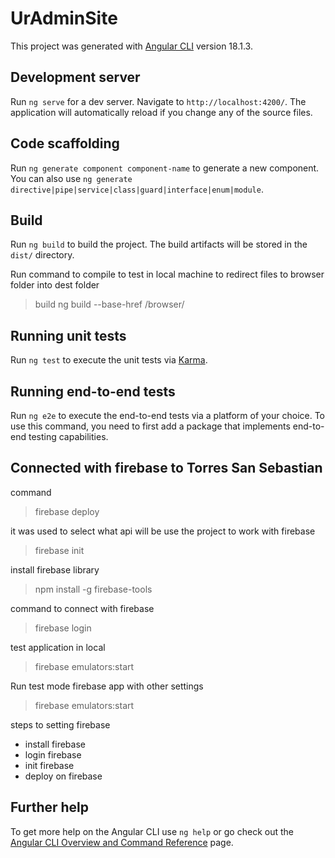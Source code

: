 # UrAdminSite

This project was generated with [Angular CLI](https://github.com/angular/angular-cli) version 18.1.3.

## Development server

Run `ng serve` for a dev server. Navigate to `http://localhost:4200/`. The application will automatically reload if you change any of the source files.

## Code scaffolding

Run `ng generate component component-name` to generate a new component. You can also use `ng generate directive|pipe|service|class|guard|interface|enum|module`.

## Build

Run `ng build` to build the project. The build artifacts will be stored in the `dist/` directory.

Run command to compile to test in local machine to redirect files to browser folder into dest folder

> build ng build --base-href /browser/

## Running unit tests

Run `ng test` to execute the unit tests via [Karma](https://karma-runner.github.io).

## Running end-to-end tests

Run `ng e2e` to execute the end-to-end tests via a platform of your choice. To use this command, you need to first add a package that implements end-to-end testing capabilities.

## Connected with firebase to Torres San Sebastian

command
> firebase deploy

it was used to select what api will be use the project to work with firebase
> firebase init

install firebase library
> npm install -g firebase-tools

command to connect with firebase
> firebase login

test application in local
> firebase emulators:start

Run test mode firebase app with other settings
> firebase emulators:start


steps to setting firebase
 
* install firebase
* login firebase
* init firebase
* deploy on firebase

## Further help

To get more help on the Angular CLI use `ng help` or go check out the [Angular CLI Overview and Command Reference](https://angular.dev/tools/cli) page.
